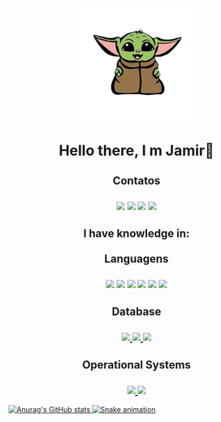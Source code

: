 <div align=center>
    <p>
        <img src="Imagens/yoda.png" />
    </p>
    <h1>
        Hello there, I m Jamir🖖
    </h1>
    <h2>
        Contatos<br><br>
        <a href="https://api.whatsapp.com/send?phone=5531982693558" target="_blank"><img src="https://img.shields.io/badge/WhatsApp-25D366?style=for-the-badge&logo=whatsapp&logoColor=white" target="_blank"></a>
        <a href="https://www.hostinger.com.br/tutoriais/o-que-e-html-conceitos-basicos"><img src="https://img.shields.io/badge/Gmail-D14836?style=for-the-badge&logo=gmail&logoColor=white" target="_blank"></a>
        <a href="https://www.linkedin.com/in/jamir-rodrigues/" target="_blank"><img src="https://img.shields.io/badge/-LinkedIn-%230077B5?style=for-the-badge&logo=linkedin&logoColor=white" target="_blank"></a>
        <a href="https://github.com/JamirSoares" target="_blank"><img src="https://img.shields.io/badge/GitHub-100000?style=for-the-badge&logo=github&logoColor=white" target="_blank"></a>
    </h2>
    <h2>
        I have knowledge in:<br><br> Languagens<br><br>
        <a href="https://www.python.org" target="_blank"><img src="https://img.shields.io/badge/Python-3776AB?style=for-the-badge&logo=python&logoColor=white" target="_blank"></a>
        <a href="https://developer.mozilla.org/pt-BR/docs/Web/HTML"><img src="https://img.shields.io/badge/HTML-239120?style=for-the-badge&logo=html5&logoColor=white" target="_blank"></a>
        <a href=https://developer.mozilla.org/pt-BR/docs/Web/CSS " target="_blank "><img src="https://img.shields.io/badge/CSS-239120?&style=for-the-badge&logo=css3&logoColor=white " target="_blank "></a>
        <a href="https://developer.mozilla.org/pt-BR/docs/Web/JavaScript " target="_blank "><img src="https://img.shields.io/badge/JavaScript-F7DF1E?style=for-the-badge&logo=javascript&logoColor=black " target="_blank "></a>
        <a href="https://nodejs.org/en/ " target="_blank "><img src="https://img.shields.io/badge/Node.js-43853D?style=for-the-badge&logo=node.js&logoColor=white " target="_blank "></a>
        <a href="https://www.oracle.com/java/technologies/downloads/ " target="_blank "><img src="https://img.shields.io/badge/Java-ED8B00?style=for-the-badge&logo=java&logoColor=white " target="_blank "></a>
    </h2>
    <h2>
        Database<br><br>
        <a href="https://mariadb.org " target="_blank "><img src="https://img.shields.io/badge/MariaDB-01529E?style=for-the-badge&logo=mariadb&logoColor=white " alt=" ">
        <a href="https://www.mysql.com " target="_blank "><img src="https://img.shields.io/badge/MySQL-00000F?style=for-the-badge&logo=mysql&logoColor=white " alt=" ">
        <a href="https://www.microsoft.com/pt-br/sql-server/sql-server-downloads " target="_blank "><img src="https://img.shields.io/badge/Microsoft_SQL_Server-CC2927?style=for-the-badge&logo=microsoft-sql-server&logoColor=white " alt=" "></a>
    </h2>
    <h2>
        Operational Systems<br><br>
        <img src="https://img.shields.io/badge/Windows-017AD7?style=for-the-badge&logo=windows&logoColor=white " alt=" "><a href="https://www.microsoft.com/pt-br/windows/windows-11 " target="_blank ">
        <img src="https://img.shields.io/badge/Linux-E34F26?style=for-the-badge&logo=linux&logoColor=black " alt=" "><a href="https://archlinux.org " target="_blank ">
    </h2>
</div>

![Anurag's GitHub stats](https://github-readme-stats.vercel.app/api?username=JamirSoares&show_icons=true&theme=radical)
![Snake animation](https://github.com/JamirSoares/JamirSoares/blob/output/github-contribution-grid-snake.svg)